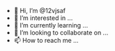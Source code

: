 - 👋 Hi, I’m @12vjsaf
- 👀 I’m interested in ...
- 🌱 I’m currently learning ...
- 💞️ I’m looking to collaborate on ...
- 📫 How to reach me ...

<!---
12vjsaf/12vjsaf is a ✨ special ✨ repository because its `README.md` (this file) appears on your GitHub profile.
You can click the Preview link to take a look at your changes.
--->
